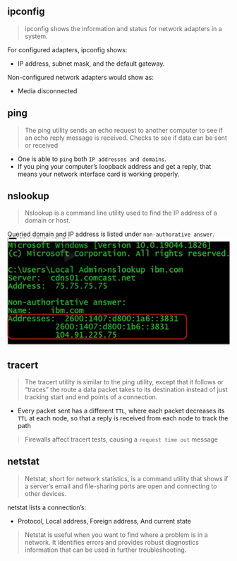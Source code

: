 ## ipconfig
> ipconfig shows the information and status for network adapters in a system.

For configured adapters, ipconfig shows:
* IP address, subnet mask, and the default gateway.

Non-configured network adapters would show as:
* Media disconnected

## ping
> The ping utility sends an echo request to another computer to see if an echo reply message
is received. Checks to see if data can be sent or received

* One is able to `ping` both `IP addresses and domains`.
* If you ping your computer’s loopback address and get a reply, that means your network interface
card is working properly.

## nslookup
> Nslookup is a command line utility used to find the IP address of a domain or host.

Queried domain and IP address is listed under `non-authorative answer`.
![alt text](image-2.png)

## tracert
> The tracert utility is similar to the ping utility, except that it follows or “traces”
the route a data packet takes to its destination instead of just tracking start and end points
of a connection.
* Every packet sent has a different `TTL`, where each packet decreases its `TTL` at each node, so that a reply is received from each node to track the path

> Firewalls affect tracert tests, causing a `request time out` message

## netstat
> Netstat, short for network statistics, is a command utility that shows if a server’s
email and file-sharing ports are open and connecting to other devices.

netstat lists a connection’s:
* Protocol, Local address, Foreign address,
And current state

> Netstat is useful when you want to find where a problem is in a network. It identifies errors
and provides robust diagnostics information that can be used in further troubleshooting.